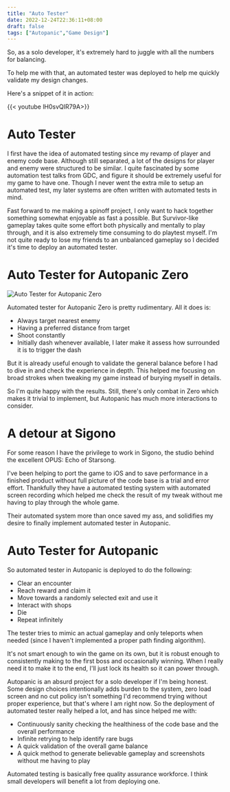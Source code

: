 ```yaml
---
title: "Auto Tester"
date: 2022-12-24T22:36:11+08:00
draft: false
tags: ["Autopanic","Game Design"]
---
```


So, as a solo developer, it's extremely hard to juggle with all the numbers for balancing.

To help me with that, an automated tester was deployed to help me quickly validate my design changes.

Here's a snippet of it in action:

{{< youtube lH0svQIR79A>}}

# Auto Tester

I first have the idea of automated testing since my revamp of player and enemy code base. Although still separated, a lot of the designs for player and enemy were structured to be similar. I quite fascinated by some automation test talks from GDC, and figure it should be extremely useful for my game to have one. Though I never went the extra mile to setup an automated test, my later systems are often written with automated tests in mind.

Fast forward to me making a spinoff project, I only want to hack together something somewhat enjoyable as fast a possible. But Survivor-like gameplay takes quite some effort both physically and mentally to play through, and it is also extremely time consuming to do playtest myself. I'm not quite ready to lose my friends to an unbalanced gameplay so I decided it's time to deploy an automated tester.

# Auto Tester for Autopanic Zero

![Auto Tester for Autopanic Zero](/images/posts/autopanic-devlog/0017/3.gif)

Automated tester for Autopanic Zero is pretty rudimentary. All it does is:

- Always target nearest enemy
- Having a preferred distance from target
- Shoot constantly
- Initially dash whenever available, I later make it assess how surrounded it is to trigger the dash

But it is already useful enough to validate the general balance before I had to dive in and check the experience in depth. This helped me focusing on broad strokes when tweaking my game instead of burying myself in details.

So I'm quite happy with the results. Still, there's only combat in Zero which makes it trivial to implement, but Autopanic has much more interactions to consider.

# A detour at Sigono

For some reason I have the privilege to work in Sigono, the studio behind the excellent OPUS: Echo of Starsong.

I've been helping to port the game to iOS and to save performance in a finished product without full picture of the code base is a trial and error effort. Thankfully they have a automated testing system with automated screen recording which helped me check the result of my tweak without me having to play through the whole game.

Their automated system more than once saved my ass, and solidifies my desire to finally implement automated tester in Autopanic.

# Auto Tester for Autopanic

So automated tester in Autopanic is deployed to do the following:

- Clear an encounter
- Reach reward and claim it
- Move towards a randomly selected exit and use it
- Interact with shops
- Die
- Repeat infinitely

The tester tries to mimic an actual gameplay and only teleports when needed (since I haven't implemented a proper path finding algorithm).

It's not smart enough to win the game on its own, but it is robust enough to consistently making to the first boss and occasionally winning. When I really need it to make it to the end, I'll just lock its health so it can power through.

Autopanic is an absurd project for a solo developer if I'm being honest. Some design choices intentionally adds burden to the  system, zero load screen and no cut policy isn't something I'd recommend trying without proper experience, but that's where I am right now. So the deployment of automated tester really helped a lot, and has since helped me with:

- Continuously sanity checking the healthiness of the code base and the overall performance
- Infinite retrying to help identify rare bugs
- A quick validation of the overall game balance
- A quick method to generate believable gameplay and screenshots without me having to play

Automated testing is basically free quality assurance workforce. I think small developers will benefit a lot from deploying one.
